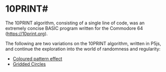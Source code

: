 # 10PRINT#

The 10PRINT algorithm, consisting of a single line of code, was an extremely concise BASIC program written for the Commodore 64 (https://10print.org).

The following are two variations on the 10PRINT algorithm, written in P5js, and continue the exploration into the world of randomness and regularity:

* [Coloured pattern effect](https://github.com/Carla-de-Beer/P5js/tree/master/10PRINT/10PRINT%20Coloured%20Effect)
* [Gridded Circles](https://github.com/Carla-de-Beer/P5js/tree/master/10PRINT/10PRINT%20Gridded%20Circles)
